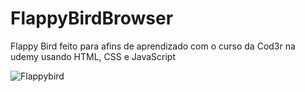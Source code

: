 # FlappyBirdBrowser

Flappy Bird feito para afins de aprendizado com o curso da Cod3r na udemy usando HTML, CSS e JavaScript

![Flappybird](https://user-images.githubusercontent.com/49759109/163728631-6ce1f6ef-b6b2-45e3-9292-07643e99c452.png)
